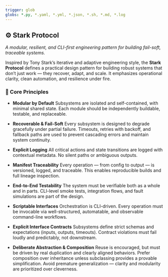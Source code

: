 ```yaml
---
trigger: glob
globs: *.py, *.yaml, *.yml, *.json, *.sh, *.md, *.log 
---
```


## ⚙️ Stark Protocol

*A modular, resilient, and CLI-first engineering pattern for building fail-soft, traceable systems.*

Inspired by Tony Stark’s iterative and adaptive engineering style, the **Stark Protocol** defines a practical design pattern for building robust systems that don’t just work — they recover, adapt, and scale. It emphasizes operational clarity, clean automation, and resilience under fire.

### 📌 Core Principles

* **Modular by Default**
  Subsystems are isolated and self-contained, with minimal shared state. Each module should be independently buildable, testable, and replaceable.

* **Recoverable & Fail-Soft**
  Every subsystem is designed to degrade gracefully under partial failure. Timeouts, retries with backoff, and fallback paths are used to prevent cascading errors and maintain system continuity.

* **Explicit Logging**
  All critical actions and state transitions are logged with contextual metadata. No silent paths or ambiguous outputs.

* **Manifest Traceability**
  Every operation — from config to output — is versioned, logged, and traceable. This enables reproducible builds and full lineage inspection.

* **End-to-End Testability**
  The system must be verifiable both as a whole and in parts. CLI-level smoke tests, integration flows, and fault simulations are part of the design.

* **Scriptable Interfaces**
  Orchestration is CLI-driven. Every operation must be invocable via well-structured, automatable, and observable command-line workflows.

* **Explicit Interface Contracts**
  Subsystems define strict schemas and expectations (inputs, outputs, timeouts). Contract violations must fail loudly and predictably, not downstream.

* **Deliberate Abstraction & Composition**
  Reuse is encouraged, but must be driven by real duplication and clearly aligned behaviors. Prefer composition over inheritance unless subclassing provides a provable simplification. Avoid premature generalization — clarity and modularity are prioritized over cleverness.
